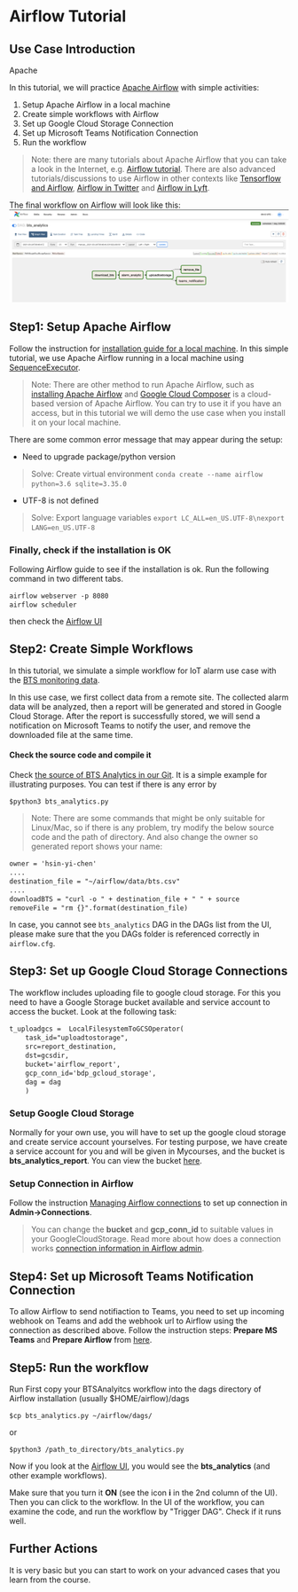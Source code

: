 # Airflow Tutorial

## Use Case Introduction
Apache 

In this tutorial, we will practice [Apache Airflow](https://airflow.apache.org/) with simple activities:

1. Setup Apache Airflow in a local machine
2. Create simple workflows with Airflow
3. Set up Google Cloud Storage Connection
4. Set up Microsoft Teams Notification Connection
5. Run the workflow

>Note: there are many tutorials about Apache Airflow that you can take a look in the Internet, e.g. [Airflow tutorial](https://github.com/tuanavu/airflow-tutorial). There are also advanced tutorials/discussions to use Airflow in other contexts like [Tensorflow and Airflow](https://www.tensorflow.org/tfx/tutorials/tfx/airflow_workshop), [Airflow in Twitter](https://blog.twitter.com/engineering/en_us/topics/insights/2018/ml-workflows.html) and [Airflow in Lyft](https://eng.lyft.com/running-apache-airflow-at-lyft-6e53bb8fccff).

The final workflow on Airflow will look like this:
![images](images/result.png)

## Step1: Setup Apache Airflow 
Follow the instruction for [ installation guide for a local machine](https://airflow.apache.org/start.html). In this simple tutorial, we use Apache Airflow running in a local machine using [SequenceExecutor](https://airflow.apache.org/_api/airflow/executors/index.html).

> Note: There are other method to run Apache Airflow, such as [installing Apache Airflow](https://airflow.apache.org/installation.html) and [Google Cloud Composer](https://cloud.google.com/composer/) is a cloud-based version of Apache Airflow. You can try to use it if you have an access, but in this tutorial we will demo the use case when you install it on your local machine. 

There are some common error message that may appear during the setup:

* Need to upgrade package/python version 

> Solve: Create virtual environment
`conda create --name airflow python=3.6 sqlite=3.35.0`

* UTF-8 is not defined

> Solve: Export language variables
`export LC_ALL=en_US.UTF-8\nexport LANG=en_US.UTF-8` 


### Finally, check if the installation is OK
Following Airflow guide to see if the installation is ok. Run the following command in two different tabs.  

```
airflow webserver -p 8080
airflow scheduler
```

then check the [Airflow UI](http://localhost:8080)

## Step2: Create Simple Workflows

In this tutorial, we simulate a simple workflow for IoT alarm use case with the [BTS monitoring data](https://version.aalto.fi/gitlab/bigdataplatforms/cs-e4640/-/tree/master/data%2Fbts).

In this use case, we first collect data from a remote site. The collected alarm data will be analyzed, then a report will be generated and stored in Google Cloud Storage. After the report is successfully stored, we will send a notification on Microsoft Teams to notify the user, and remove the downloaded file at the same time.

#### Check the source code and compile it
Check [the source of BTS Analytics in our Git](camerastateuploadfile/). It is a simple example for illustrating purposes. You can test if there is any error by

```
$python3 bts_analytics.py
```

> Note: There are some commands that might be only suitable for Linux/Mac, so if there is any problem, try modify the below source code and the path of directory. And also change the owner so generated report shows your name:

```
owner = 'hsin-yi-chen'
....
destination_file = "~/airflow/data/bts.csv"
....
downloadBTS = "curl -o " + destination_file + " " + source
removeFile = "rm {}".format(destination_file)
```

In case, you cannot see `bts_analytics` DAG in the DAGs list from the UI, please make sure that the you DAGs folder is referenced correctly in `airflow.cfg`.

## Step3: Set up Google Cloud Storage Connections

The workflow includes uploading file to google cloud storage. For this you need to have a Google Storage bucket available and service account to access the bucket. Look at the following task:

```
t_uploadgcs =  LocalFilesystemToGCSOperator(
    task_id="uploadtostorage",
    src=report_destination,
    dst=gcsdir,
    bucket='airflow_report',
    gcp_conn_id='bdp_gcloud_storage',
    dag = dag
    )
```


### Setup Google Cloud Storage

Normally for your own use, you will have to set up the google cloud storage and create service account yourselves.
For testing purpose, we have create a service account for you and will be given in Mycourses, and the bucket is **bts_analytics_report**. You can view the bucket [here](https://console.cloud.google.com/storage/browser/airflow_report). 


### Setup Connection in Airflow

Follow the instruction [Managing Airflow connections](https://cloud.google.com/composer/docs/how-to/managing/connections) to set up connection in **Admin->Connections**.


>You can change the **bucket** and **gcp\_conn\_id** to suitable values in your GoogleCloudStorage. Read more about how does a connection works  [connection information in Airflow admin](https://airflow.apache.org/concepts.html#connections).

## Step4: Set up Microsoft Teams Notification Connection

To allow Airflow to send notifiaction to Teams, you need to set up incoming webhook on Teams and add the webhook url to Airflow using the connection as described above. Follow the instruction steps: **Prepare MS Teams** and **Prepare Airflow** from [here](https://code.mendhak.com/Airflow-MS-Teams-Operator/#prepare-ms-teams).

## Step5: Run the workflow

Run First copy your BTSAnalyitcs workflow into the dags directory of Airflow installation (usually $HOME/airflow)/dags

```
$cp bts_analytics.py ~/airflow/dags/
```
or
```
$python3 /path_to_directory/bts_analytics.py
```

Now if you look at the [Airflow UI](http://localhost:8080), you would see the **bts_analytics** (and other example workflows).

Make sure that you turn it **ON** (see the icon **i** in the 2nd column of the UI). Then you can click to the workflow. In the UI of the workflow, you can examine the code, and run the workflow by "Trigger DAG". Check if it runs well.


## Further Actions

It is very basic but you can start to work on your advanced cases that you learn from the course.